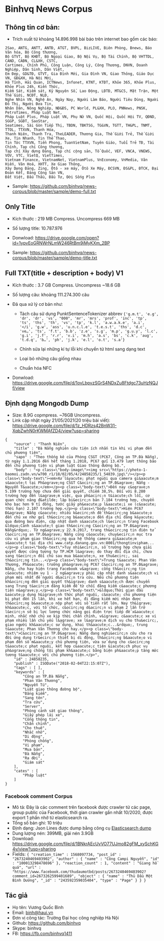 # Binhvq News Corpus
## Thông tin cơ bản:
* Trích xuất từ khoảng 14.896.998 bài báo trên internet bao gồm các báo:
```
2Sao, ANTG, ANTT, ANTĐ, ATGT, BVPL, BizLIVE, Biên Phòng, Bnews, Báo Văn hóa, Bộ Công thương,
Bộ GTVT, Bộ KHĐT, Bộ Ngoại Giao, Bộ Nội Vụ, Bộ Tài Chính, Bộ VHTTDL, CAND, CAĐN, CL&XH, CSTC,
Cartimes, Chính Phủ, Công Luận, Công Lý, Công Thương, DNVN, Doanh Nghiệp, Dân Sinh, Dân Việt,
Em Đẹp, GD&TĐ, GTVT, Gia Đình Mới, Gia Đình VN, Giao Thông, Giáo Dục VN, GĐ&XH, Hà Nội Mới,
Hà Tĩnh, Hải Quan, ICTNews, Infonet, KTNT, KTĐT, Khỏe 365, Khỏe Plus, Khỏe Plus 24h, Kiến Thức,
Kiểm Sát, Kiểm sát, Kỷ Nguyên Số, Lao Động, LĐTĐ, MT&CS, Mặt Trận, Một Thế Giới, NCĐT, NLĐ,
Nghe Nhìn VN, Nghệ An, Ngày Nay, Người Làm Báo, Người Tiêu Dùng, Người Đô Thị, Người Đưa Tin,
Nhân Dân, Nông Nghiệp, NĐ&ĐS, PC World, PL&XH, PLO, PNNews, PNSK, PetroTimes, Pháp Luật Net,
Pháp Luật Plus, Pháp Luật VN, Phụ Nữ VN, Quốc Hội, Quốc Hội TV, QĐND, SGGP, SGĐT, SaoStar,
Seatimes, Sài Gòn Tiếp Thị, TBDN, TBKTSG, TG&VN, TGTT, TH&PL, TNMT, TTOL, TTXVN, Thanh Hóa,
Thanh Niên, Thanh Tra, TheLEADER, Thương Gia, Thế Giới Trẻ, Thế Giới Xe, Tin Nhanh, Tin Thể Thao,
Tin Tức TTXVN, Tiền Phong, TuanVietNam, Tuyên Giáo, Tuổi Trẻ TĐ, Tài Chính, Tạp chí Công thương,
Tạp chí Xây dựng Đảng, Tạp chí cộng sản, Tổ Quốc, VEF, VNCA, VNEWS, VOV, VTC, VietQ, VietTimes,
Vietnam Finance, VietnamNet, VietnamPlus, VnEconomy, VnMedia, Văn Hiến, Văn Hoá, XHTT, Xe Giao Thông,
Xây Dựng Đảng, Zing, Ôtô - xe máy, Ôtô Xe Máy, ĐCSVN, ĐS&PL, ĐTCK, Đại Đoàn Kết, Đảng Cộng Sản VN,
Đất Việt, Đấu Thầu, Đầu Tư, Đời Sống Plus
```
* Sample: https://github.com/binhvq/news-corpus/blob/master/sample/demo-full.txt
## Only Title
* Kích thước : 219 MB Compress. Uncompress 669 MB

* Số lượng title: 10.787.976

* Donwload: https://drive.google.com/open?id=1ypvEoGRNWrNLmW246RtBm9iMyKXm_2BP

* Sample: https://github.com/binhvq/news-corpus/blob/master/sample/demo-title.txt

## Full TXT(title + description + body) V1
* Kích thước : 3.7 GB Compress. Uncompress ~18.6 GB
 
* Số lượng câu: khoảng 111.274.300 câu
 
* Đã qua xử lý cơ bản như:
    + Tách câu sử dụng PunktSentenceTokenizer abbrev ```{'g.m.t', 'e.g', 'dr', 'dr', 'vs', "000", 'mr', 'mrs', 'prof', 'inc', 'tp', 'ts', 'ths', 'th', 'vs', 'tp', 'k.l', 'a.w.a.k.e', 'a.i', '</i', 'g.w',
                            'ass',
                            'u.n.c.l.e', 't.e.s.t', 'ths', 'd.c', 've…', 'ts', 'f.t', 'b.b', 'z.e', 's.g', 'm.p', 'g.u.y',
                            'l.c', 'g.i', 'j.f', 'r.r', 'v.i', 'm.h', 'a.s', 'bs', 'c.k', 'aug', 't.d.q', 'b…', 'ph', 'j.k', 'e.l', 'o.t', 's.a'}```
 
    + Chỉnh sửa lại những kí tự lỗi khi chuyển từ html sang dạng text
 
    + Loại bỏ những câu giống nhau
 
    + Chuẩn hóa NFC

* Donwload: https://drive.google.com/file/d/1ovLbpvzSGrS4NDxZu8Ftdgc73uHzNQJf/view

## Định dạng Mongodb Dump
* Size: 8.9G copmpress. ~76GB Uncompress.
* Link cập nhật ngày 21/05/2021(20 triệu bài viết): https://drive.google.com/file/d/1z_HDRzs42BnW31-XqbZwhN0rKWMAfZD4/view?usp=sharing

```
{
	"source" : "Thanh Niên",
	"title" : "Đà Nẵng nghiên cứu tiện ích nhắn tin khi vi phạm đến chủ phương tiện",
	"sapo" : "Theo thống kê của Phòng CSGT (PC67, Công an TP.Đà Nẵng), từ ngày 1.1.2016 đến hết tháng 1.2018, PC67 gửi 13.479 lượt thông báo đến chủ phương tiện vi phạm luật Giao thông đường bộ.",
	"body" : "<p class=\"body-image\"><img src=\"https://photo-1-baomoi.zadn.vn/w700_r1/18/02/05/4/24858235/1_54839.jpg\"/></p><p class=\"body-text\"><em>Xử l&yacute; phạt nguội qua camera gi&aacute;m s&aacute;t tại Ph&ograve;ng CSGT C&ocirc;ng an TP.Đ&agrave; Nẵng - Nguyễn T&uacute;</em></p><p class=\"body-text\">Đến nay c&ograve;n 5.199 trường hợp chưa đến giải quyết, chiếm 38,5%. Đối với 8.280 trường hợp đến l&agrave;m việc, qua ph&acirc;n t&iacute;ch lỗi, cơ quan chức năng đ&atilde; lập bi&ecirc;n bản 7.184 trường hợp, chuyển kho bạc hơn 9 tỉ đồng, tước giấy ph&eacute;p l&aacute;i xe (c&oacute; thời hạn) 2.107 trường hợp.</p><p class=\"body-text\">Hiện PC67 Đ&agrave; Nẵng c&oacute; nhiều k&ecirc;nh để th&ocirc;ng b&aacute;o đến chủ xe như gửi th&ocirc;ng b&aacute;o đến địa chỉ đăng k&yacute; qua đường bưu điện, cập nhật danh s&aacute;ch l&ecirc;n trang Facebook &ldquo;Cảnh s&aacute;t giao th&ocirc;ng C&ocirc;ng an TP.Đ&agrave; Nẵng&rdquo;. Từ ng&agrave;y 22.9.2017, trang th&ocirc;ng tin điện tử C&ocirc;ng an TP.Đ&agrave; Nẵng cũng c&oacute; chuy&ecirc;n mục tra cứu vi phạm giao th&ocirc;ng qua hệ thống camera gi&aacute;m s&aacute;t tại địa chỉ www.catp.danang.gov.vn:8001/thongtinvipham...</p><p class=\"body-text\">Tuy nhi&ecirc;n, số trường hợp chưa giải quyết được cũng tương tự TP.HCM l&agrave; do thay đổi địa chỉ, chưa sang t&ecirc;n đổi chủ sau mua b&aacute;n, xe thu&ecirc;, sai th&ocirc;ng tin...</p><p class=\"body-text\">Trung t&aacute; Phan Văn Thương, Ph&oacute; trưởng ph&ograve;ng PC67 C&ocirc;ng an TP.Đ&agrave; Nẵng, cho hay hiện trang Facebook v&agrave; cổng th&ocirc;ng tin c&oacute; nhiệm vụ 1 - 2 ng&agrave;y phải cập nhật danh s&aacute;ch vi phạm mới nhất để người d&acirc;n tra cứu. Nếu chủ phương tiện kh&ocirc;ng đến giải quyết th&igrave; danh s&aacute;ch được chuyển sang Trung t&acirc;m đăng kiểm để từ chối đăng kiểm c&aacute;c phương tiện n&agrave;y.</p><p class=\"body-text\">&ldquo;Thời gian đầu &aacute;p dụng h&igrave;nh thức phạt nguội, c&oacute; chủ phương tiện bị phạt đến 15 lần, khi xe hết hạn, đi đăng kiểm mới nhận được th&ocirc;ng b&aacute;o nộp phạt với số tiền rất lớn. Nay th&igrave; kh&aacute;c, với tổ chức, c&ocirc;ng d&acirc;n vi phạm 2 lần trở l&ecirc;n sẽ bị lực lượng chức năng gọi điện trực tiếp để x&aacute;c minh, nhắc nhở chủ xe kịp thời chấn chỉnh, v&igrave; c&aacute;c xe vi phạm nhiều lần chủ yếu l&agrave; xe l&agrave;m dịch vụ cho thu&ecirc;, giao người kh&aacute;c sử dụng, khai th&aacute;c...&rdquo;, trung t&aacute; Phan Văn Thương cho hay.</p><p class=\"body-text\">C&ocirc;ng an TP.Đ&agrave; Nẵng đang nghi&ecirc;n cứu cho ra đời ứng dụng tr&ecirc;n thiết bị di động, th&ocirc;ng b&aacute;o vi phạm đến số m&aacute;y chủ phương tiện, vừa sử dụng cho c&ocirc;ng t&aacute;c phạt nguội, kết hợp c&aacute;c tiện &iacute;ch phục vụ ph&ograve;ng chống tội phạm kh&aacute;c bằng biện ph&aacute;p tăng mức tương t&aacute;c với chủ phương tiện.</p>",
	"id" : 24858235,
	"publish" : ISODate("2018-02-04T22:15:07Z"),
	"tags" : [ ],
	"keywords" : [
		"Công an TP.Đà Nẵng",
		"Phan Văn Thương",
		"Nguyễn Tú",
		"Luật giao thông đường bộ",
		"Đăng kiểm",
		"Sang tên",
		"Tra cứu",
		"Server",
		"Phòng cảnh sát giao thông",
		"Giấy phép lái xe",
		"Cổng thông tin",
		"Chấn chỉnh",
		"Cho thuê",
		"Nhắc nhở",
		"Di động",
		"Phòng chống",
		"Vi phạm",
		"Mua bán",
		"Đà Nẵng",
		"Ra đời",
		"Giám sát"
	],
	"cates" : [
		"Pháp luật"
	]
}
```

### Facebook comment Corpus
* Mô tả: Đây là các comment trên facebook được crawler từ các page, group public của Facebook, thời gian crawler gần nhất 10/2020, được export 1 phần nhở từ elasticsearch ra.
* Tổng số bản ghi: 10 triệu
* Định dạng: Json Lines được dump bằng công cụ [Elasticsearch dump](https://github.com/elasticsearch-dump/elasticsearch-dump)
* Dung lượng nén: 399MB, giải nén 3.9GB
* Download:  https://drive.google.com/file/d/1BNkrAEcUvVO77UJmo82gFM_xySchKG4v/view?usp=sharing
* Fields: `{
          "creation_time" : 1568097734,
          "post_id" : "2673240469403902",
          "author" : {
            "name" : "Công Campi Nguyễn",
            "id" : "100013298478696"
          },
          "reaction_count" : 1,
          "content" : "Giang hồ quá",
          "url" : "https://www.facebook.com/thudaumotbd/posts/2673240469403902?comment_id=2673262599401689",
          "object" : {
            "name" : "Thủ Dầu Một Bình Dương",
            "_id" : "243592359035404",
            "type" : "Page"
          }
        }
      }`

## Tác giả
* Họ tên: Vương Quốc Bình
* Email: binh@haui.vn
* Đơn vị công tác: Trường Đại học công nghiệp Hà Nội
* Github: https://github.com/binhvq
* Skype: binhvq
* FB: https://fb.com/binhvq1411
